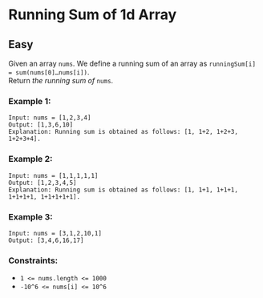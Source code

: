 # Running Sum of 1d Array
## Easy

Given an array `nums`. We define a running sum of an array as `runningSum[i] = sum(nums[0]…nums[i])`.\
Return *the running sum of* `nums`.

### Example 1:
```
Input: nums = [1,2,3,4]
Output: [1,3,6,10]
Explanation: Running sum is obtained as follows: [1, 1+2, 1+2+3, 1+2+3+4].
```

### Example 2:
```
Input: nums = [1,1,1,1,1]
Output: [1,2,3,4,5]
Explanation: Running sum is obtained as follows: [1, 1+1, 1+1+1, 1+1+1+1, 1+1+1+1+1].
```

### Example 3:
```
Input: nums = [3,1,2,10,1]
Output: [3,4,6,16,17]
```

### Constraints:
- `1 <= nums.length <= 1000`
- `-10^6 <= nums[i] <= 10^6`